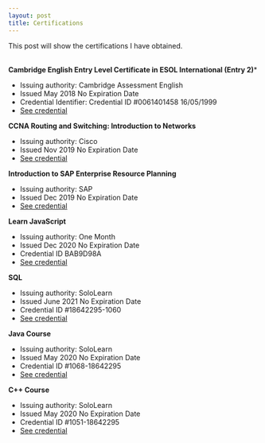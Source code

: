 ```yaml
---
layout: post
title: Certifications
---
```


This post will show the certifications I have obtained.
<br><br>

**Cambridge English Entry Level Certificate in ESOL International (Entry 2)***
- Issuing authority: Cambridge Assessment English
- Issued May 2018 No Expiration Date
- Credential Identifier: Credential ID #0061401458 16/05/1999
- [See credential](https://yanyao.me/assets/cert/cambridge_english.pdf)

**CCNA Routing and Switching: Introduction to Networks**
- Issuing authority: Cisco
- Issued Nov 2019 No Expiration Date
- [See credential](https://yanyao.me/assets/cert/ER%20YanYao-CIS3201-AUG2019--certificate.pdf)

**Introduction to SAP Enterprise Resource Planning**
- Issuing authority: SAP
- Issued Dec 2019 No Expiration Date
- [See credential](https://yanyao.me/assets/cert/SAP%20ERP%20Cert.pdf)

**Learn JavaScript**
- Issuing authority: One Month
- Issued Dec 2020 No Expiration Date
- Credential ID BAB9D98A
- [See credential](https://www.sololearn.com/certificates/course/en/18642295/1060/landscape/png)

**SQL**
- Issuing authority: SoloLearn
- Issued June 2021 No Expiration Date
- Credential ID #18642295-1060
- [See credential](https://www.sololearn.com/certificates/course/en/18642295/1060/landscape/png)

**Java Course**
- Issuing authority: SoloLearn
- Issued May 2020 No Expiration Date
- Credential ID #1068-18642295
- [See credential](https://www.sololearn.com/Certificate/1068-18642295/jpg/)

**C++ Course**
- Issuing authority: SoloLearn
- Issued May 2020 No Expiration Date
- Credential ID #1051-18642295
- [See credential](https://www.sololearn.com/Certificate/1051-18642295/jpg/)
